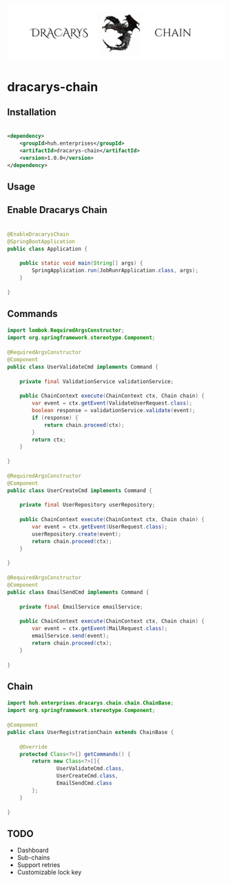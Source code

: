 ![](https://github.com/junhuhdev/dracarys-chain/blob/master/logo.png?raw=true)

# dracarys-chain

Installation
------------

```xml

<dependency>
    <groupId>huh.enterprises</groupId>
    <artifactId>dracarys-chain</artifactId>
    <version>1.0.0</version>
</dependency>
```

Usage
------

## Enable Dracarys Chain

```java

@EnableDracarysChain
@SpringBootApplication
public class Application {

	public static void main(String[] args) {
		SpringApplication.run(JobRunrApplication.class, args);
	}

}
```

## Commands

```java
import lombok.RequiredArgsConstructor;
import org.springframework.stereotype.Component;

@RequiredArgsConstructor
@Component
public class UserValidateCmd implements Command {

	private final ValidationService validationService;

	public ChainContext execute(ChainContext ctx, Chain chain) {
		var event = ctx.getEvent(ValidateUserRequest.class);
		boolean response = validationService.validate(event);
		if (response) {
			return chain.proceed(ctx);
		}
		return ctx;
	}

}

@RequiredArgsConstructor
@Component
public class UserCreateCmd implements Command {

	private final UserRepository userRepository;

	public ChainContext execute(ChainContext ctx, Chain chain) {
		var event = ctx.getEvent(UserRequest.class);
		userRepository.create(event);
		return chain.proceed(ctx);
	}

}

@RequiredArgsConstructor
@Component
public class EmailSendCmd implements Command {

	private final EmailService emailService;

	public ChainContext execute(ChainContext ctx, Chain chain) {
		var event = ctx.getEvent(MailRequest.class);
		emailService.send(event);
		return chain.proceed(ctx);
	}

}


```

## Chain

```java
import huh.enterprises.dracarys.chain.chain.ChainBase;
import org.springframework.stereotype.Component;

@Component
public class UserRegistrationChain extends ChainBase {

	@Override
	protected Class<?>[] getCommands() {
		return new Class<?>[]{
				UserValidateCmd.class,
				UserCreateCmd.class,
				EmailSendCmd.class
		};
	}

}
```

TODO
---------
* Dashboard 
* Sub-chains
* Support retries
* Customizable lock key 
